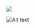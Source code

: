 <img src="https://github-readme-stats.vercel.app/api?username=iampawan&&show_icons=true&title_color=ffffff&icon_color=bb2acf&text_color=daf7dc&bg_color=151515">









![Alt text](https://spotify-recently-played-readme.vercel.app/api?user=oilgk42sniayx5pxt9zos7mxv)
